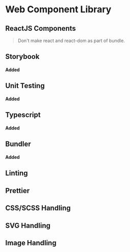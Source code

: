 # Web Component Library

## ReactJS Components

> Don't make react and react-dom as part of bundle.

## Storybook

#### Added

## Unit Testing

#### Added

## Typescript

#### Added

## Bundler

#### Added

## Linting

## Prettier

## CSS/SCSS Handling

## SVG Handling

## Image Handling

